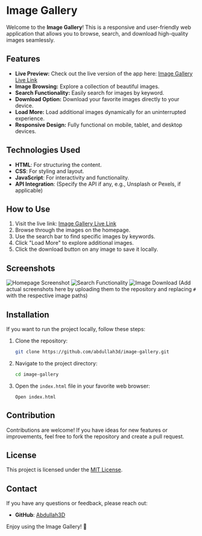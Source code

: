 # Image Gallery

Welcome to the **Image Gallery**! This is a responsive and user-friendly web application that allows you to browse, search, and download high-quality images seamlessly.

## Features

- **Live Preview:** Check out the live version of the app here: [Image Gallery Live Link](https://abdullah3d.github.io/image-gallery/)
- **Image Browsing:** Explore a collection of beautiful images.
- **Search Functionality:** Easily search for images by keyword.
- **Download Option:** Download your favorite images directly to your device.
- **Load More:** Load additional images dynamically for an uninterrupted experience.
- **Responsive Design:** Fully functional on mobile, tablet, and desktop devices.

## Technologies Used

- **HTML**: For structuring the content.
- **CSS**: For styling and layout.
- **JavaScript**: For interactivity and functionality.
- **API Integration**: (Specify the API if any, e.g., Unsplash or Pexels, if applicable)

## How to Use

1. Visit the live link: [Image Gallery Live Link](https://abdullah3d.github.io/image-gallery/)
2. Browse through the images on the homepage.
3. Use the search bar to find specific images by keywords.
4. Click "Load More" to explore additional images.
5. Click the download button on any image to save it locally.

## Screenshots

![Homepage Screenshot](#)
![Search Functionality](#)
![Image Download](#)
(Add actual screenshots here by uploading them to the repository and replacing `#` with the respective image paths)

## Installation

If you want to run the project locally, follow these steps:

1. Clone the repository:
   ```bash
   git clone https://github.com/abdullah3d/image-gallery.git
   ```
2. Navigate to the project directory:
   ```bash
   cd image-gallery
   ```
3. Open the `index.html` file in your favorite web browser:
   ```
   Open index.html
   ```

## Contribution

Contributions are welcome! If you have ideas for new features or improvements, feel free to fork the repository and create a pull request.

## License

This project is licensed under the [MIT License](LICENSE).

## Contact

If you have any questions or feedback, please reach out:
- **GitHub**: [Abdullah3D](https://github.com/abdullah3d)

Enjoy using the Image Gallery! 🎉
